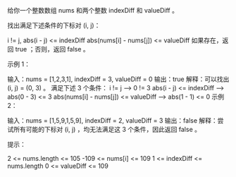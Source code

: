 给你一个整数数组 nums 和两个整数 indexDiff 和 valueDiff 。

找出满足下述条件的下标对 (i, j)：

i != j,
abs(i - j) <= indexDiff
abs(nums[i] - nums[j]) <= valueDiff
如果存在，返回 true ；否则，返回 false 。



示例 1：

输入：nums = [1,2,3,1], indexDiff = 3, valueDiff = 0
输出：true
解释：可以找出 (i, j) = (0, 3) 。
满足下述 3 个条件：
i != j --> 0 != 3
abs(i - j) <= indexDiff --> abs(0 - 3) <= 3
abs(nums[i] - nums[j]) <= valueDiff --> abs(1 - 1) <= 0
示例 2：

输入：nums = [1,5,9,1,5,9], indexDiff = 2, valueDiff = 3
输出：false
解释：尝试所有可能的下标对 (i, j) ，均无法满足这 3 个条件，因此返回 false 。


提示：

2 <= nums.length <= 105
-109 <= nums[i] <= 109
1 <= indexDiff <= nums.length
0 <= valueDiff <= 109

